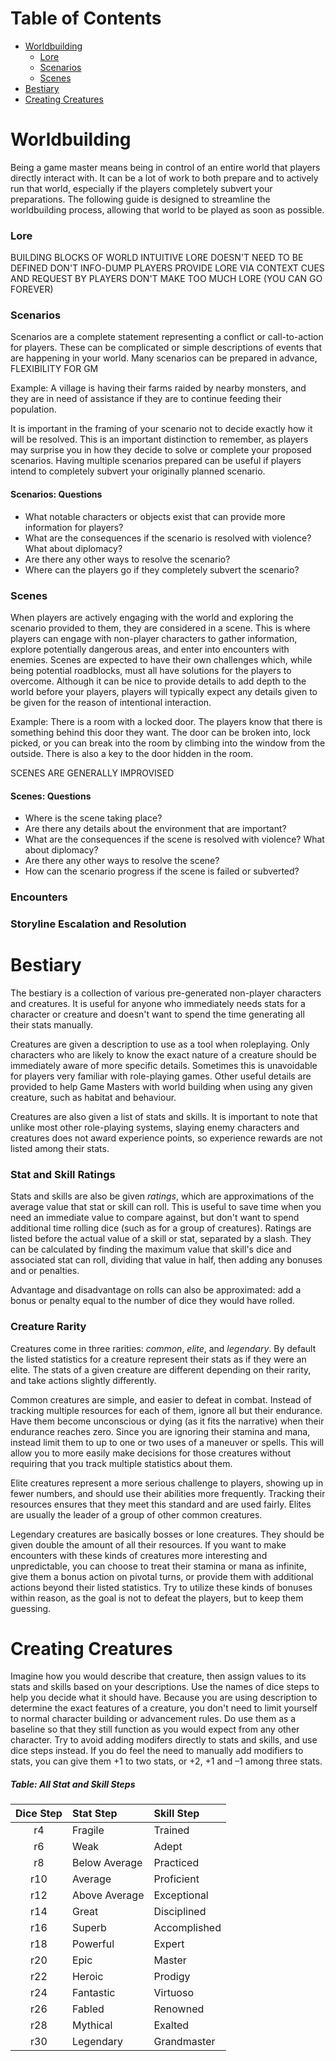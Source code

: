 # Table of Contents

* [Worldbuilding](#worldbuilding)
    * [Lore](#lore)
    * [Scenarios](#scenarios)
    * [Scenes](#scenes)
* [Bestiary](#bestiary)
* [Creating Creatures](#creating-creatures)

# Worldbuilding

Being a game master means being in control of an entire world that players directly interact with. It can be a lot of work to both prepare and to actively run that world, especially if the players completely subvert your preparations. The following guide is designed to streamline the worldbuilding process, allowing that world to be played as soon as possible.

### Lore

BUILDING BLOCKS OF WORLD
INTUITIVE LORE DOESN'T NEED TO BE DEFINED
DON'T INFO-DUMP PLAYERS
PROVIDE LORE VIA CONTEXT CUES AND REQUEST BY PLAYERS
DON'T MAKE TOO MUCH LORE (YOU CAN GO FOREVER)

### Scenarios

Scenarios are a complete statement representing a conflict or call-to-action for players. These can be complicated or simple descriptions of events that are happening in your world. Many scenarios can be prepared in advance, FLEXIBILITY FOR GM

Example: A village is having their farms raided by nearby monsters, and they are in need of assistance if they are to continue feeding their population.

It is important in the framing of your scenario not to decide exactly how it will be resolved. This is an important distinction to remember, as players may surprise you in how they decide to solve or complete your proposed scenarios. Having multiple scenarios prepared can be useful if players intend to completely subvert your originally planned scenario.

#### Scenarios: Questions

* What notable characters or objects exist that can provide more information for players?
* What are the consequences if the scenario is resolved with violence? What about diplomacy?
* Are there any other ways to resolve the scenario?
* Where can the players go if they completely subvert the scenario?

### Scenes

When players are actively engaging with the world and exploring the scenario provided to them, they are considered in a scene. This is where players can engage with non-player characters to gather information, explore potentially dangerous areas, and enter into encounters with enemies. Scenes are expected to have their own challenges which, while being potential roadblocks, must all have solutions for the players to overcome. Although it can be nice to provide details to add depth to the world before your players, players will typically expect any details given to be given for the reason of intentional interaction.

Example: There is a room with a locked door. The players know that there is something behind this door they want. The door can be broken into, lock picked, or you can break into the room by climbing into the window from the outside. There is also a key to the door hidden in the room.

SCENES ARE GENERALLY IMPROVISED

#### Scenes: Questions

* Where is the scene taking place?
* Are there any details about the environment that are important?
* What are the consequences if the scene is resolved with violence? What about diplomacy?
* Are there any other ways to resolve the scene?
* How can the scenario progress if the scene is failed or subverted?

### Encounters

### Storyline Escalation and Resolution

# Bestiary

The bestiary is a collection of various pre-generated non-player characters and creatures. It is useful for anyone who immediately needs stats for a character or creature and doesn't want to spend the time generating all their stats manually.

Creatures are given a description to use as a tool when roleplaying. Only characters who are likely to know the exact nature of a creature should be immediately aware of more specific details. Sometimes this is unavoidable for players very familiar with role-playing games. Other useful details are provided to help Game Masters with world building when using any given creature, such as habitat and behaviour.

Creatures are also given a list of stats and skills. It is important to note that unlike most other role-playing systems, slaying enemy characters and creatures does not award experience points, so experience rewards are not listed among their stats.

### Stat and Skill Ratings

Stats and skills are also be given *ratings*, which are approximations of the average value that stat or skill can roll. This is useful to save time when you need an immediate value to compare against, but don't want to spend additional time rolling dice (such as for a group of creatures). Ratings are listed before the actual value of a skill or stat, separated by a slash. They can be calculated by finding the maximum value that skill's dice and associated stat can roll, dividing that value in half, then adding any bonuses and or penalties.

Advantage and disadvantage on rolls can also be approximated: add a bonus or penalty equal to the number of dice they would have rolled.

### Creature Rarity

Creatures come in three rarities: *common*, *elite*, and *legendary*. By default the listed statistics for a creature represent their stats as if they were an elite. The stats of a given creature are different depending on their rarity, and take actions slightly differently.

Common creatures are simple, and easier to defeat in combat. Instead of tracking multiple resources for each of them, ignore all but their endurance. Have them become unconscious or dying (as it fits the narrative) when their endurance reaches zero. Since you are ignoring their stamina and mana, instead limit them to up to one or two uses of a maneuver or spells. This will allow you to more easily make decisions for those creatures without requiring that you track multiple statistics about them.

Elite creatures represent a more serious challenge to players, showing up in fewer numbers, and should use their abilities more frequently. Tracking their resources ensures that they meet this standard and are used fairly. Elites are usually the leader of a group of other common creatures.

Legendary creatures are basically bosses or lone creatures. They should be given double the amount of all their resources. If you want to make encounters with these kinds of creatures more interesting and unpredictable, you can choose to treat their stamina or mana as infinite, give them a bonus action on pivotal turns, or provide them with additional actions beyond their listed statistics. Try to utilize these kinds of bonuses within reason, as the goal is not to defeat the players, but to keep them guessing.

# Creating Creatures

Imagine how you would describe that creature, then assign values to its stats and skills based on your descriptions. Use the names of dice steps to help you decide what it should have. Because you are using description to determine the exact features of a creature, you don't need to limit yourself to normal character building or advancement rules. Do use them as a baseline so that they still function as you would expect from any other character. Try to avoid adding modifers directly to stats and skills, and use dice steps instead. If you do feel the need to manually add modifiers to stats, you can give them +1 to two stats, or +2, +1 and –1 among three stats.

##### Table: All Stat and Skill Steps
| Dice Step | Stat Step | Skill Step |
|:-:|:-|:-|
| r4 | Fragile | Trained |
| r6 | Weak | Adept |
| r8 | Below Average | Practiced |
| r10 | Average | Proficient |
| r12 | Above Average | Exceptional |
| r14 | Great | Disciplined |
| r16 | Superb | Accomplished |
| r18 | Powerful | Expert |
| r20 | Epic | Master |
| r22 | Heroic | Prodigy |
| r24 | Fantastic | Virtuoso |
| r26 | Fabled | Renowned |
| r28 | Mythical | Exalted |
| r30 | Legendary | Grandmaster |
